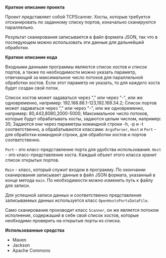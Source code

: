 **Краткое описание проекта**

Проект представляет собой TCPScanner. Хосты, которые требуется
отсканировать по заданному списку портов, изначально сканируются параллельно.

Результат сканирования записывается в файл формата JSON, так что
в последующем можно использовать эти данные для дальнейшей обработки.

**Краткое описание кода** 

Входными данными программы являются список хостов и список портов, а также по необходимости
можно указать параметр, отвечающий за максимальное число потоков для параллельной обработки хостов.
Если этот параметр не указать, то для каждого хоста будет создан свой поток.

Список хостов может задаваться через "," или через "-", или же одновременно, например: 192.168.88.1-123,192.169.34.2; 
Список портов может задаваться через "," или через "-", или же одновременно, например: 80,443,8080,2000-5000;
Максимальное число потоков, которые будут обрабатывать хосты, задаются целым числом, например: 35; 
Задаются они через параметры командной строки -h, -p и -t соответственно, а обрабатываются классами:
`ArgsParser`, `Host` и `Port` - для обработки командной строки, для обработки хостов и портов соответственно.

`Port` - это класс-представление порта для удобства использования.
`Host` - это класс-представление хоста. Каждый объект этого класса хранит список открытых портов.

`Main` - класс, который служит входом в программу. По окончании сканирования записывает данные в файл JSON формата,
указанный в конце метода `main`. По необходимости можно изменить путь к файлу для записи.

Для успешной записи данных и соответственно представления записываемых данных используется класс `OpenHostsPortsDataFile`.

Само сканирование производит класс `Scanner`, он же является потоком исполнения, содержаший в себе свой список хостов,
которые необходимо проверить на открытые порты из списка.

**Использованные средства**

* Maven
* Jackson
* Apache Commons

